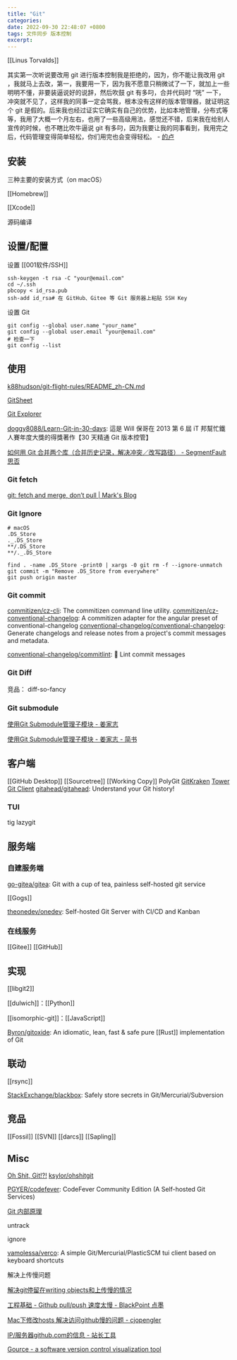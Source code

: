 ```yaml
---
title: "Git"
categories: 
date: 2022-09-30 22:48:07 +0800
tags: 文件同步 版本控制
excerpt: 
---
```


[[Linus Torvalds]]

其实第一次听说要改用 git 进行版本控制我是拒绝的，因为，你不能让我改用 git ，我就马上去改，第一，我要用一下，因为我不愿意只稍微试了一下，就加上一些明明不懂，非要装逼说好的说辞，然后吹鼓 git 有多叼，合并代码时 “咣” 一下， 冲突就不见了，这样我的同事一定会骂我，根本没有这样的版本管理器，就证明这个 git 是假的。后来我也经过证实它确实有自己的优势，比如本地管理，分布式等等，我用了大概一个月左右，也用了一些高级用法，感觉还不错，后来我在给别人宣传的时候，也不瞎比吹牛逼说 git 有多叼，因为我要让我的同事看到，我用完之后，代码管理变得简单轻松，你们用完也会变得轻松。 - [的卢](https://www.zhihu.com/question/21218703/answer/82784116)

## 安装

三种主要的安装方式（on macOS）

[[Homebrew]]

[[Xcode]]

源码编译



## 设置/配置

设置 [[001软件/SSH]]
```shell
ssh-keygen -t rsa -C "your@email.com"
cd ~/.ssh
pbcopy < id_rsa.pub
ssh-add id_rsa# 在 GitHub、Gitee 等 Git 服务器上粘贴 SSH Key
```

设置 Git

```shell
git config --global user.name "your_name"
git config --global user.email "your@email.com"
# 检查一下
git config --list 
```


## 使用

[k88hudson/git-flight-rules/README_zh-CN.md](https://github.com/k88hudson/git-flight-rules/blob/master/README_zh-CN.md)

[GitSheet](https://gitsheet.wtf/)

[Git Explorer](https://gitexplorer.com/)

[doggy8088/Learn-Git-in-30-days](https://github.com/doggy8088/Learn-Git-in-30-days): 這是 Will 保哥在 2013 第 6 屆 iT 邦幫忙鐵人賽年度大獎的得獎著作【30 天精通 Git 版本控管】

[如何用 Git 合并两个库（合并历史记录，解决冲突／改写路径） - SegmentFault 思否](https://segmentfault.com/a/1190000000678808)

### Git fetch

[git: fetch and merge, don’t pull | Mark's Blog](https://longair.net/blog/2009/04/16/git-fetch-and-merge/)


### Git Ignore

```shell
# macOS
.DS_Store
._.DS_Store
**/.DS_Store
**/._.DS_Store
```

```shell
find . -name .DS_Store -print0 | xargs -0 git rm -f --ignore-unmatch
git commit -m "Remove .DS_Store from everywhere"
git push origin master
```


### Git commit

[commitizen/cz-cli](https://github.com/commitizen/cz-cli): The commitizen command line utility.
[commitizen/cz-conventional-changelog](https://github.com/commitizen/cz-conventional-changelog): A commitizen adapter for the angular preset of conventional-changelog
[conventional-changelog/conventional-changelog](https://github.com/conventional-changelog/conventional-changelog): Generate changelogs and release notes from a project's commit messages and metadata.

[conventional-changelog/commitlint](https://github.com/conventional-changelog/commitlint): 📓 Lint commit messages


### Git Diff

竞品：
diff-so-fancy

### Git submodule

[使用Git Submodule管理子模块 - 姜家志](https://segmentfault.com/a/1190000003076028)

[使用Git Submodule管理子模块 - 姜家志 - 简书](https://www.jianshu.com/p/b49741cb1347#%E5%88%A0%E9%99%A4Submodule)



## 客户端

[[GitHub Desktop]]
[[Sourcetree]]
[[Working Copy]]
PolyGit
[GitKraken](https://www.gitkraken.com/)
[Tower Git Client](https://www.git-tower.com/)
[gitahead/gitahead](https://github.com/gitahead/gitahead/): Understand your Git history!

### TUI

tig
lazygit

## 服务端

### 自建服务端

[go-gitea/gitea](https://github.com/go-gitea/gitea): Git with a cup of tea, painless self-hosted git service

[[Gogs]]

[theonedev/onedev](https://github.com/theonedev/onedev): Self-hosted Git Server with CI/CD and Kanban



### 在线服务

[[Gitee]]
[[GitHub]]

## 实现

[[libgit2]]

[[dulwich]]：[[Python]]

[[isomorphic-git]]：[[JavaScript]]

[Byron/gitoxide](https://github.com/Byron/gitoxide): An idiomatic, lean, fast & safe pure [[Rust]] implementation of Git



## 联动

[[rsync]]

[StackExchange/blackbox](https://github.com/StackExchange/blackbox): Safely store secrets in Git/Mercurial/Subversion


## 竞品

[[Fossil]]
[[SVN]]
[[darcs]]
[[Sapling]]

## Misc

[Oh Shit, Git!?!](https://ohshitgit.com/)
[ksylor/ohshitgit](https://github.com/ksylor/ohshitgit)

[PGYER/codefever](https://github.com/PGYER/codefever): CodeFever Community Edition (A Self-hosted Git Services)

[Git 内部原理](https://www.open-open.com/lib/view/open1328070620202.html)

untrack

ignore

[vamolessa/verco](https://github.com/vamolessa/verco): A simple Git/Mercurial/PlasticSCM tui client based on keyboard shortcuts

解决上传慢问题

[解决git停留在writing objects和上传慢的情况](https://www.jianshu.com/p/704dc6b0bb18)

[工程基础 - Github pull/push 速度太慢 - BlackPoint 点墨](https://blog.csdn.net/Edin_BlackPoint/article/details/73090922)

[Mac下修改hosts 解决访问github慢的问题 - cjopengler](https://blog.csdn.net/cjopengler/article/details/45603171)

[IP/服务器github.com的信息 - 站长工具](http://ip.tool.chinaz.com/github.com)


[Gource - a software version control visualization tool](https://gource.io/)



